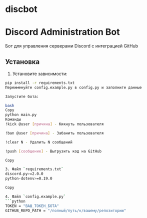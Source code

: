 # discbot
# Discord Administration Bot

Бот для управления серверами Discord с интеграцией GitHub

## Установка

1. Установите зависимости:
```bash
pip install -r requirements.txt
Переименуйте config.example.py в config.py и заполните данные

Запустите бота:

bash
Copy
python main.py
Команды
!kick @user [причина] - Кикнуть пользователя

!ban @user [причина] - Забанить пользователя

!clear N - Удалить N сообщений

!push [сообщение] - Выгрузить код на GitHub

Copy

3. Файл `requirements.txt`
discord.py>=2.0.0
python-dotenv>=0.19.0

Copy

4. Файл `config.example.py`
```python
TOKEN = "ВАШ_ТОКЕН_БОТА"
GITHUB_REPO_PATH = "/полный/путь/к/вашему/репозиторию"
